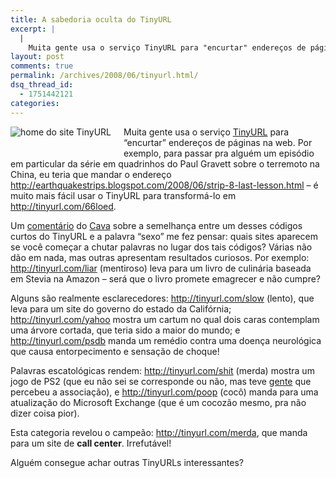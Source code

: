 ```yaml
---
title: A sabedoria oculta do TinyURL
excerpt: |
  |
    Muita gente usa o serviço TinyURL para "encurtar" endereços de páginas na web. Por exemplo, para passar pra alguém um episódio em particular da série em quadrinhos do Paul Gravett sobre o terremoto na China, eu teria que mandar o...
layout: post
comments: true
permalink: /archives/2008/06/tinyurl.html/
dsq_thread_id:
  - 1751442121
categories:
---
```

<span class="mt-enclosure mt-enclosure-image"><img title="home do site TinyURL" src="//chester.me/archives/img/tinyurl.gif" width="" height="" class="mt-image-left" style="float: left; margin: 0 20px 20px 0;" /></span>Muita gente usa o serviço [TinyURL][1] para &#8220;encurtar&#8221; endereços de páginas na web. Por exemplo, para passar pra alguém um episódio em particular da série em quadrinhos do Paul Gravett sobre o terremoto na China, eu teria que mandar o endereço <http://earthquakestrips.blogspot.com/2008/06/strip-8-last-lesson.html> &#8211; é muito mais fácil usar o TinyURL para transformá-lo em <http://tinyurl.com/66loed>.

Um [comentário][2] do [Cava][3] sobre a semelhança entre um desses códigos curtos do TinyURL e a palavra &#8220;sexo&#8221; me fez pensar: quais sites aparecem se você começar a chutar palavras no lugar dos tais códigos? Várias não dão em nada, mas outras apresentam resultados curiosos. Por exemplo: <http://tinyurl.com/liar> (mentiroso) leva para um livro de culinária baseada em Stevia na Amazon &#8211; será que o livro promete emagrecer e não cumpre?

Alguns são realmente esclarecedores: <http://tinyurl.com/slow> (lento), que leva para um site do governo do estado da Califórnia; <http://tinyurl.com/yahoo> mostra um cartum no qual dois caras contemplam uma árvore cortada, que teria sido a maior do mundo; e <http://tinyurl.com/psdb> manda um remédio contra uma doença neurológica que causa entorpecimento e sensação de choque!

Palavras escatológicas rendem: <http://tinyurl.com/shit> (merda) mostra um jogo de PS2 (que eu não sei se corresponde ou não, mas teve [gente][4] que percebeu a associação), e <http://tinyurl.com/poop> (cocô) manda para uma atualização do Microsoft Exchange (que é um cocozão mesmo, pra não dizer coisa pior).

Esta categoria revelou o campeão: <http://tinyurl.com/merda>, que manda para um site de **call center**. Irrefutável!

Alguém consegue achar outras TinyURLs interessantes?

 [1]: http://tinyurl.com/
 [2]: http://summize.com/search?q=cavallini+leoni
 [3]: http://www.coxacreme.com.br
 [4]: http://whatwoulddickdo.wordpress.com/2008/05/21/what-is-tinyurl-trying-to-tell-me/

